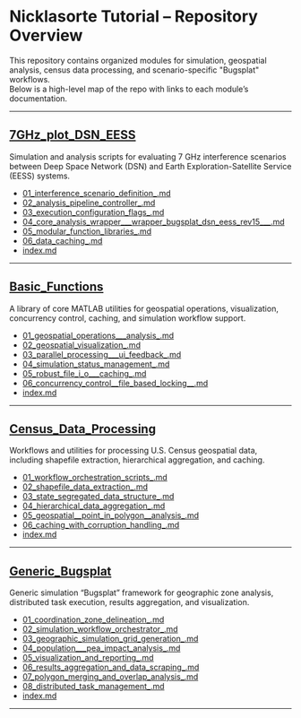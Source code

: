# Nicklasorte Tutorial – Repository Overview

This repository contains organized modules for simulation, geospatial analysis, census data processing, and scenario-specific "Bugsplat" workflows.  
Below is a high-level map of the repo with links to each module’s documentation.

---

## [7GHz_plot_DSN_EESS](https://github.com/bhollan/nicklasorte_tutorial/tree/main/7GHz_plot_DSN_EESS)
Simulation and analysis scripts for evaluating 7 GHz interference scenarios between Deep Space Network (DSN) and Earth Exploration-Satellite Service (EESS) systems.

- [01_interference_scenario_definition_.md](https://github.com/bhollan/nicklasorte_tutorial/blob/main/7GHz_plot_DSN_EESS/01_interference_scenario_definition_.md)  
- [02_analysis_pipeline_controller_.md](https://github.com/bhollan/nicklasorte_tutorial/blob/main/7GHz_plot_DSN_EESS/02_analysis_pipeline_controller_.md)  
- [03_execution_configuration_flags_.md](https://github.com/bhollan/nicklasorte_tutorial/blob/main/7GHz_plot_DSN_EESS/03_execution_configuration_flags_.md)  
- [04_core_analysis_wrapper___wrapper_bugsplat_dsn_eess_rev15___.md](https://github.com/bhollan/nicklasorte_tutorial/blob/main/7GHz_plot_DSN_EESS/04_core_analysis_wrapper___wrapper_bugsplat_dsn_eess_rev15___.md)  
- [05_modular_function_libraries_.md](https://github.com/bhollan/nicklasorte_tutorial/blob/main/7GHz_plot_DSN_EESS/05_modular_function_libraries_.md)  
- [06_data_caching_.md](https://github.com/bhollan/nicklasorte_tutorial/blob/main/7GHz_plot_DSN_EESS/06_data_caching_.md)  
- [index.md](https://github.com/bhollan/nicklasorte_tutorial/blob/main/7GHz_plot_DSN_EESS/index.md)  

---

## [Basic_Functions](https://github.com/bhollan/nicklasorte_tutorial/tree/main/Basic_Functions)
A library of core MATLAB utilities for geospatial operations, visualization, concurrency control, caching, and simulation workflow support.

- [01_geospatial_operations___analysis_.md](https://github.com/bhollan/nicklasorte_tutorial/blob/main/Basic_Functions/01_geospatial_operations___analysis_.md)  
- [02_geospatial_visualization_.md](https://github.com/bhollan/nicklasorte_tutorial/blob/main/Basic_Functions/02_geospatial_visualization_.md)  
- [03_parallel_processing___ui_feedback_.md](https://github.com/bhollan/nicklasorte_tutorial/blob/main/Basic_Functions/03_parallel_processing___ui_feedback_.md)  
- [04_simulation_status_management_.md](https://github.com/bhollan/nicklasorte_tutorial/blob/main/Basic_Functions/04_simulation_status_management_.md)  
- [05_robust_file_i_o___caching_.md](https://github.com/bhollan/nicklasorte_tutorial/blob/main/Basic_Functions/05_robust_file_i_o___caching_.md)  
- [06_concurrency_control__file_based_locking__.md](https://github.com/bhollan/nicklasorte_tutorial/blob/main/Basic_Functions/06_concurrency_control__file_based_locking__.md)  
- [index.md](https://github.com/bhollan/nicklasorte_tutorial/blob/main/Basic_Functions/index.md)  

---

## [Census_Data_Processing](https://github.com/bhollan/nicklasorte_tutorial/tree/main/Census_Data_Processing)
Workflows and utilities for processing U.S. Census geospatial data, including shapefile extraction, hierarchical aggregation, and caching.

- [01_workflow_orchestration_scripts_.md](https://github.com/bhollan/nicklasorte_tutorial/blob/main/Census_Data_Processing/01_workflow_orchestration_scripts_.md)  
- [02_shapefile_data_extraction_.md](https://github.com/bhollan/nicklasorte_tutorial/blob/main/Census_Data_Processing/02_shapefile_data_extraction_.md)  
- [03_state_segregated_data_structure_.md](https://github.com/bhollan/nicklasorte_tutorial/blob/main/Census_Data_Processing/03_state_segregated_data_structure_.md)  
- [04_hierarchical_data_aggregation_.md](https://github.com/bhollan/nicklasorte_tutorial/blob/main/Census_Data_Processing/04_hierarchical_data_aggregation_.md)  
- [05_geospatial__point_in_polygon__analysis_.md](https://github.com/bhollan/nicklasorte_tutorial/blob/main/Census_Data_Processing/05_geospatial__point_in_polygon__analysis_.md)  
- [06_caching_with_corruption_handling_.md](https://github.com/bhollan/nicklasorte_tutorial/blob/main/Census_Data_Processing/06_caching_with_corruption_handling_.md)  
- [index.md](https://github.com/bhollan/nicklasorte_tutorial/blob/main/Census_Data_Processing/index.md)  

---

## [Generic_Bugsplat](https://github.com/bhollan/nicklasorte_tutorial/tree/main/Generic_Bugsplat)
Generic simulation “Bugsplat” framework for geographic zone analysis, distributed task execution, results aggregation, and visualization.

- [01_coordination_zone_delineation_.md](https://github.com/bhollan/nicklasorte_tutorial/blob/main/Generic_Bugsplat/01_coordination_zone_delineation_.md)  
- [02_simulation_workflow_orchestrator_.md](https://github.com/bhollan/nicklasorte_tutorial/blob/main/Generic_Bugsplat/02_simulation_workflow_orchestrator_.md)  
- [03_geographic_simulation_grid_generation_.md](https://github.com/bhollan/nicklasorte_tutorial/blob/main/Generic_Bugsplat/03_geographic_simulation_grid_generation_.md)  
- [04_population___pea_impact_analysis_.md](https://github.com/bhollan/nicklasorte_tutorial/blob/main/Generic_Bugsplat/04_population___pea_impact_analysis_.md)  
- [05_visualization_and_reporting_.md](https://github.com/bhollan/nicklasorte_tutorial/blob/main/Generic_Bugsplat/05_visualization_and_reporting_.md)  
- [06_results_aggregation_and_data_scraping_.md](https://github.com/bhollan/nicklasorte_tutorial/blob/main/Generic_Bugsplat/06_results_aggregation_and_data_scraping_.md)  
- [07_polygon_merging_and_overlap_analysis_.md](https://github.com/bhollan/nicklasorte_tutorial/blob/main/Generic_Bugsplat/07_polygon_merging_and_overlap_analysis_.md)  
- [08_distributed_task_management_.md](https://github.com/bhollan/nicklasorte_tutorial/blob/main/Generic_Bugsplat/08_distributed_task_management_.md)  
- [index.md](https://github.com/bhollan/nicklasorte_tutorial/blob/main/Generic_Bugsplat/index.md)

---
